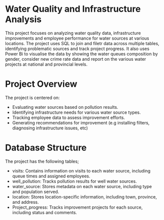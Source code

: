 # Water Quality and Infrastructure Analysis
This project focuses on analyzing water quality data, infrastructure improvements and employee performance for water sources at various locations. The project uses SQL to join and filetr data across multiple tables, identifying problematic sources and track project progress. It also uses Power Bi to visualise the data by showing the water queues composition by gender, consider new crime rate data and report on the various water projects at national and provincial levels. 
# Project Overview
The project is centered on:
  * Evaluating water sources based on pollution results.
  * Identifying infrastructure needs for various water source types.
  * Tracking employee data to assess improvement efforts.
  * Generating recommendations for improvement (e.g installing filters, diagnosing infrastructure issues, etc)
# Database Structure
The project has the following tables; 
  * visits: Contains information on visits to each water source, including queue times and assigned employees.
  * well_pollution: Tracks pollution results for well water sources.
  * water_source: Stores metadata on each water source, including type and population served.
  * location: Stores location-specific information, including town, province, and address.
  * Project_progress: Tracks improvement projects for each source, including status and comments.
